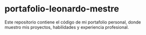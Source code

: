 # portafolio-leonardo-mestre
Este repositorio contiene el código de mi portafolio personal, donde muestro mis proyectos, habilidades y experiencia profesional.
